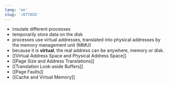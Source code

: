 ```yaml
---
lang: 'en'
slug: '/8778CD'
---
```


- insulate different processes
- temporarily store data on the disk
- processes use virtual addresses, translated into physical addresses by the memory management unit (MMU)
- because it is **virtual**, the real address can be anywhere, memory or disk.
- [[Virtual Address Space and Physical Address Space]]
- [[Page Size and Address Translations]]
- [[Translation Look-aside Buffers]]
- [[Page Faults]]
- [[Cache and Virtual Memory]]
